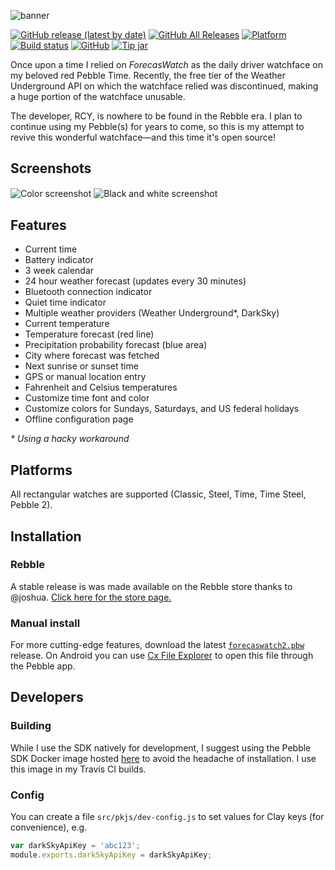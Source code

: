 ![banner](https://i.imgur.com/snWbbf5.png)

[![GitHub release (latest by date)](https://img.shields.io/github/v/release/mattrossman/forecaswatch2?label=latest&color=85C1E9&logo=data:image/png;base64,iVBORw0KGgoAAAANSUhEUgAAABgAAAAYCAQAAABKfvVzAAAAAmJLR0QA/4ePzL8AAAC0SURBVDjLldLLCcJAFEbhP4oIE1xYhw1pA4JWYRGCVbhxoTshWIUNaAnBgB4XBiTJ3HncbALznXAZIpnDmHnnmSqAS470p2Fn8wrfNEzS+INX++ZS+J6CRZu4lGWWEgVPT2DsfmfFwbMSjiuxcXn8H5gX6Q+S+ZtRDofT7/uXRF5RSmJEncEliS2fDC5JrCPJjVn/lwglQx5M/NxMbO5NwnyQxHknSeOSxIaac+feo0lhn30BIXaN/u4MXmAAAAAASUVORK5CYII=)](https://github.com/mattrossman/forecaswatch2/releases/latest)
[![GitHub All Releases](https://img.shields.io/github/downloads/mattrossman/forecaswatch2/total?label=downloads&logo=data:image/png;base64,iVBORw0KGgoAAAANSUhEUgAAABgAAAAYCAMAAADXqc3KAAAACXBIWXMAAAsTAAALEwEAmpwYAAAAM1BMVEUAAAD///////////////v///z///z///z///v///v///v///v///v///3///z///z///xB67/PAAAAEHRSTlMAERwgPExhYouMjY6P1N7g8FyKngAAAF5JREFUKM/VjksOgCAMBR+IH0CB+59WEBpTPsYts+tM2hTIiLUgwFGhoKYN+xVxFFyatlx0qDhox3Cv32tm4FnR/CtL3lTvUmk8cCZvgW7p+lgG/j9yaZBP8KHBf4QbpMkNa908ZS8AAAAASUVORK5CYII=)](https://github.com/mattrossman/forecaswatch2/releases/latest/download/forecaswatch2.pbw)
[![Platform](https://img.shields.io/badge/platform-aplite%20%7C%20basalt%20%7C%20diorite-red?logo=data:image/png;base64,iVBORw0KGgoAAAANSUhEUgAAABgAAAAYCAQAAABKfvVzAAAAAmJLR0QA/4ePzL8AAAC1SURBVDjL1ZSxDoIwFEWbMOLE6qgYdlb5FUkMFEOMox8pJsJg/A4HmGqOkwZtoTRx8b7t5p6h6X1PCIMIiIgIxBQxo+GlGt8OHOhrb4t73D6AK944sONbxVg8p9OAjmwovuLBiRLZm5IKxdIMpMBacxNgYwYkEGtuDNyZuwEG3waEbsDR9Q3yb4AUSFw+LkRRadU4o1gMtSmj1crXsh3ra6EB+W8XyHlFhcCnfscvE46A7cw8Ab9fQsIsgqKzAAAAAElFTkSuQmCC)](https://developer.rebble.io/developer.pebble.com/guides/tools-and-resources/hardware-information/index.html)
[![Build status](https://img.shields.io/travis/mattrossman/forecaswatch2/master?label=build&logo=travis)](https://travis-ci.org/mattrossman/forecaswatch2)
[![GitHub](https://img.shields.io/github/license/mattrossman/forecaswatch2?color=blue&logo=data%3Aimage%2Fpng%3Bbase64%2CiVBORw0KGgoAAAANSUhEUgAAABgAAAAYCAYAAADgdz34AAAACXBIWXMAAAsTAAALEwEAmpwYAAAB7ElEQVRIie2TPWsUURSGnxsWjLosIgTJLpL8AbWwUKwjgpg%2FYEAQxCiCSLKgsAppBG38AFNolU72P4hlrLZQEwsVxSD4AWmyKFmLPBY5wWGys9ktBAtfGJh73o9z7p078K9ATeqkOqWmv9Fg0j84269vaIAelcx7u19TaSeBOgocBYaBlxE%2Bop4BWimlL32PqJ5Sj6hVdVZtqRsWYyM0dbUW3tNF4eM9gt6py5n1ctSKMF7U5IL6NkRN9ZxaC24uEzAXtVponkb9vTrd64h2qSshvpzjtjXIcBej%2FlkdznL5WzQNjALPgUZeXDQUcCs8B4BLRcI96lf1cXyPjjqz0w7Ua6EdU59Ext5uDa6rP9VqrB%2Bq39VyUQO1rH5TH8S6Ghk38uEVdVW9k6mNqG210aNBQ11TRzK%2Bu5FVASjFywKwH9id%2B4AfgLr6usuOJ4E68BG4om5Rw5G1oJ4vAevAsSCvbju7TYwV1PbFc7gLfxxYH0op%2FQJOAktdRB3gNvCoCzcfXKcLtwRMpJQ6JYCU0hvgkHoipqkAn4BnKaVVgMwREB6Bm%2Bp9YCJ2tAa8SiktbulKOdMisMgAiAGag3i2QZ2JG7WFdvYf6TlAj9CDwBSbt2IWKOckbeAe8ANoppRWBp26Zf94MVD4f2TxGzyXVgXKldOBAAAAAElFTkSuQmCC)](https://www.gnu.org/licenses/gpl-3.0)
[![Tip jar](https://img.shields.io/badge/%24%20tip%20jar-PayPal-253B80)](https://paypal.me/mttrssmn)


Once upon a time I relied on *ForecasWatch* as the daily driver watchface on my beloved red Pebble Time. Recently, the free tier of the Weather Underground API on which the watchface relied was discontinued, making a huge portion of the watchface unusable.

The developer, RCY, is nowhere to be found in the Rebble era. I plan to continue using my Pebble(s) for years to come, so this is my attempt to revive this wonderful watchface—and this time it's open source!

## Screenshots

<div>
    <img src="screenshot/v1.14.0/color-composite.png" alt="Color screenshot" style="display:inline-block;vertical-align: middle;">
    <img src="screenshot/v1.14.0/bw-composite.png" alt="Black and white screenshot" style="display:inline-block;vertical-align: middle;">
</div>

## Features

* Current time
* Battery indicator
* 3 week calendar
* 24 hour weather forecast (updates every 30 minutes)
* Bluetooth connection indicator
* Quiet time indicator
* Multiple weather providers (Weather Underground*, DarkSky)
* Current temperature
* Temperature forecast (red line)
* Precipitation probability forecast (blue area)
* City where forecast was fetched
* Next sunrise or sunset time
* GPS or manual location entry
* Fahrenheit and Celsius temperatures
* Customize time font and color
* Customize colors for Sundays, Saturdays, and US federal holidays
* Offline configuration page

*\* Using a hacky workaround*

## Platforms

All rectangular watches are supported (Classic, Steel, Time, Time Steel, Pebble 2).

## Installation

### Rebble

A stable release is was made available on the Rebble store thanks to @joshua. [Click here for the store page.](https://apps.rebble.io/en_US/application/5dcdca6ac393f50cf6dbc264)

### Manual install

For more cutting-edge features, download the latest [`forecaswatch2.pbw`](https://github.com/mattrossman/forecaswatch2/releases/latest/download/forecaswatch2.pbw) release. On Android you can use [Cx File Explorer](https://play.google.com/store/apps/details?id=com.cxinventor.file.explorer) to open this file through the Pebble app.

## Developers

### Building

While I use the SDK natively for development, I suggest using the Pebble SDK Docker image hosted [here](https://hub.docker.com/r/dmorgan81/rebble) to avoid the headache of installation. I use this image in my Travis CI builds.

### Config
You can create a file `src/pkjs/dev-config.js` to set values for Clay keys (for convenience), e.g.

```javascript
var darkSkyApiKey = 'abc123';
module.exports.darkSkyApiKey = darkSkyApiKey;
```
